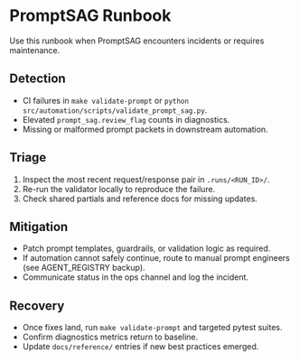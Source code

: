# PromptSAG Runbook

Use this runbook when PromptSAG encounters incidents or requires maintenance.

## Detection
- CI failures in `make validate-prompt` or `python src/automation/scripts/validate_prompt_sag.py`.
- Elevated `prompt_sag.review_flag` counts in diagnostics.
- Missing or malformed prompt packets in downstream automation.

## Triage
1. Inspect the most recent request/response pair in `.runs/<RUN_ID>/`.
2. Re-run the validator locally to reproduce the failure.
3. Check shared partials and reference docs for missing updates.

## Mitigation
- Patch prompt templates, guardrails, or validation logic as required.
- If automation cannot safely continue, route to manual prompt engineers (see AGENT_REGISTRY backup).
- Communicate status in the ops channel and log the incident.

## Recovery
- Once fixes land, run `make validate-prompt` and targeted pytest suites.
- Confirm diagnostics metrics return to baseline.
- Update `docs/reference/` entries if new best practices emerged.
